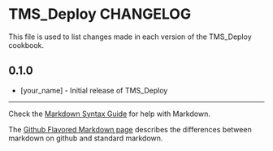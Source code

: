 TMS_Deploy CHANGELOG
====================

This file is used to list changes made in each version of the TMS_Deploy cookbook.

0.1.0
-----
- [your_name] - Initial release of TMS_Deploy

- - -
Check the [Markdown Syntax Guide](http://daringfireball.net/projects/markdown/syntax) for help with Markdown.

The [Github Flavored Markdown page](http://github.github.com/github-flavored-markdown/) describes the differences between markdown on github and standard markdown.
